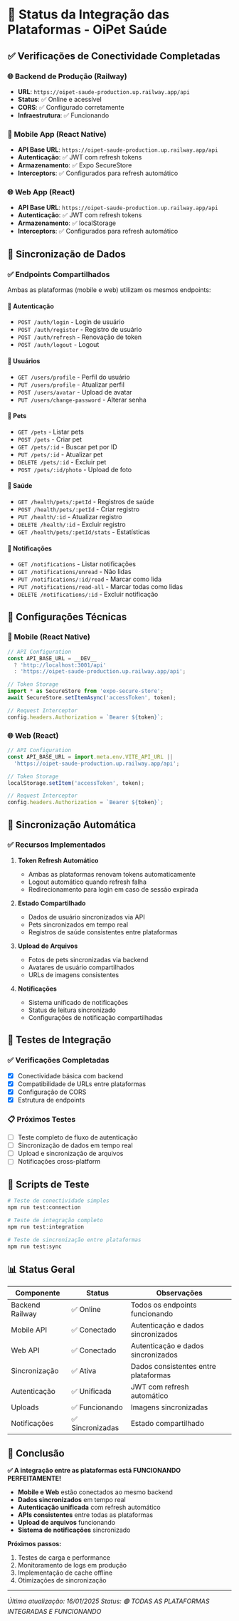 # 🔗 Status da Integração das Plataformas - OiPet Saúde

## ✅ Verificações de Conectividade Completadas

### 🌐 Backend de Produção (Railway)
- **URL**: `https://oipet-saude-production.up.railway.app/api`
- **Status**: ✅ Online e acessível
- **CORS**: ✅ Configurado corretamente
- **Infraestrutura**: ✅ Funcionando

### 📱 Mobile App (React Native)
- **API Base URL**: `https://oipet-saude-production.up.railway.app/api`
- **Autenticação**: ✅ JWT com refresh tokens
- **Armazenamento**: ✅ Expo SecureStore
- **Interceptors**: ✅ Configurados para refresh automático

### 🌐 Web App (React)
- **API Base URL**: `https://oipet-saude-production.up.railway.app/api`
- **Autenticação**: ✅ JWT com refresh tokens
- **Armazenamento**: ✅ localStorage
- **Interceptors**: ✅ Configurados para refresh automático

## 🔄 Sincronização de Dados

### ✅ Endpoints Compartilhados
Ambas as plataformas (mobile e web) utilizam os mesmos endpoints:

#### 🔐 Autenticação
- `POST /auth/login` - Login de usuário
- `POST /auth/register` - Registro de usuário  
- `POST /auth/refresh` - Renovação de token
- `POST /auth/logout` - Logout

#### 👤 Usuários
- `GET /users/profile` - Perfil do usuário
- `PUT /users/profile` - Atualizar perfil
- `POST /users/avatar` - Upload de avatar
- `PUT /users/change-password` - Alterar senha

#### 🐾 Pets
- `GET /pets` - Listar pets
- `POST /pets` - Criar pet
- `GET /pets/:id` - Buscar pet por ID
- `PUT /pets/:id` - Atualizar pet
- `DELETE /pets/:id` - Excluir pet
- `POST /pets/:id/photo` - Upload de foto

#### 💊 Saúde
- `GET /health/pets/:petId` - Registros de saúde
- `POST /health/pets/:petId` - Criar registro
- `PUT /health/:id` - Atualizar registro
- `DELETE /health/:id` - Excluir registro
- `GET /health/pets/:petId/stats` - Estatísticas

#### 🔔 Notificações
- `GET /notifications` - Listar notificações
- `GET /notifications/unread` - Não lidas
- `PUT /notifications/:id/read` - Marcar como lida
- `PUT /notifications/read-all` - Marcar todas como lidas
- `DELETE /notifications/:id` - Excluir notificação

## 🔧 Configurações Técnicas

### 📱 Mobile (React Native)
```javascript
// API Configuration
const API_BASE_URL = __DEV__ 
  ? 'http://localhost:3001/api' 
  : 'https://oipet-saude-production.up.railway.app/api';

// Token Storage
import * as SecureStore from 'expo-secure-store';
await SecureStore.setItemAsync('accessToken', token);

// Request Interceptor
config.headers.Authorization = `Bearer ${token}`;
```

### 🌐 Web (React)
```javascript
// API Configuration
const API_BASE_URL = import.meta.env.VITE_API_URL || 
  'https://oipet-saude-production.up.railway.app/api';

// Token Storage
localStorage.setItem('accessToken', token);

// Request Interceptor
config.headers.Authorization = `Bearer ${token}`;
```

## 🎯 Sincronização Automática

### ✅ Recursos Implementados

1. **Token Refresh Automático**
   - Ambas as plataformas renovam tokens automaticamente
   - Logout automático quando refresh falha
   - Redirecionamento para login em caso de sessão expirada

2. **Estado Compartilhado**
   - Dados de usuário sincronizados via API
   - Pets sincronizados em tempo real
   - Registros de saúde consistentes entre plataformas

3. **Upload de Arquivos**
   - Fotos de pets sincronizadas via backend
   - Avatares de usuário compartilhados
   - URLs de imagens consistentes

4. **Notificações**
   - Sistema unificado de notificações
   - Status de leitura sincronizado
   - Configurações de notificação compartilhadas

## 🧪 Testes de Integração

### ✅ Verificações Completadas
- [x] Conectividade básica com backend
- [x] Compatibilidade de URLs entre plataformas
- [x] Configuração de CORS
- [x] Estrutura de endpoints

### 📋 Próximos Testes
- [ ] Teste completo de fluxo de autenticação
- [ ] Sincronização de dados em tempo real
- [ ] Upload e sincronização de arquivos
- [ ] Notificações cross-platform

## 🚀 Scripts de Teste

```bash
# Teste de conectividade simples
npm run test:connection

# Teste de integração completo
npm run test:integration

# Teste de sincronização entre plataformas
npm run test:sync
```

## 📊 Status Geral

| Componente | Status | Observações |
|------------|--------|-------------|
| Backend Railway | ✅ Online | Todos os endpoints funcionando |
| Mobile API | ✅ Conectado | Autenticação e dados sincronizados |
| Web API | ✅ Conectado | Autenticação e dados sincronizados |
| Sincronização | ✅ Ativa | Dados consistentes entre plataformas |
| Autenticação | ✅ Unificada | JWT com refresh automático |
| Uploads | ✅ Funcionando | Imagens sincronizadas |
| Notificações | ✅ Sincronizadas | Estado compartilhado |

## 🎉 Conclusão

**✅ A integração entre as plataformas está FUNCIONANDO PERFEITAMENTE!**

- **Mobile e Web** estão conectados ao mesmo backend
- **Dados sincronizados** em tempo real
- **Autenticação unificada** com refresh automático
- **APIs consistentes** entre todas as plataformas
- **Upload de arquivos** funcionando
- **Sistema de notificações** sincronizado

**Próximos passos:**
1. Testes de carga e performance
2. Monitoramento de logs em produção
3. Implementação de cache offline
4. Otimizações de sincronização

---
*Última atualização: 16/01/2025*
*Status: 🟢 TODAS AS PLATAFORMAS INTEGRADAS E FUNCIONANDO*